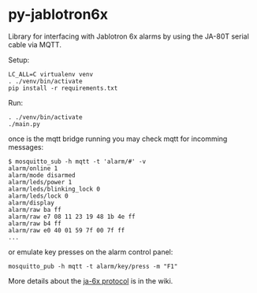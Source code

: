 # py-jablotron6x
Library for interfacing with Jablotron 6x alarms by using the JA-80T serial cable
via MQTT.

Setup:

```
LC_ALL=C virtualenv venv
. ./venv/bin/activate
pip install -r requirements.txt
```

Run:

```
. ./venv/bin/activate
./main.py
```

once is the mqtt bridge running you may check mqtt for incomming messages:

```
$ mosquitto_sub -h mqtt -t 'alarm/#' -v 
alarm/online 1
alarm/mode disarmed
alarm/leds/power 1
alarm/leds/blinking_lock 0
alarm/leds/lock 0
alarm/display   
alarm/raw ba ff
alarm/raw e7 08 11 23 19 48 1b 4e ff
alarm/raw b4 ff
alarm/raw e0 40 01 59 7f 00 7f ff
...
```

or emulate key presses on the alarm control panel:

```
mosquitto_pub -h mqtt -t alarm/key/press -m "F1"
```


More details about the [ja-6x protocol](https://github.com/pezinek/py-jablotron6x/wiki/Protocol) is in the wiki.
